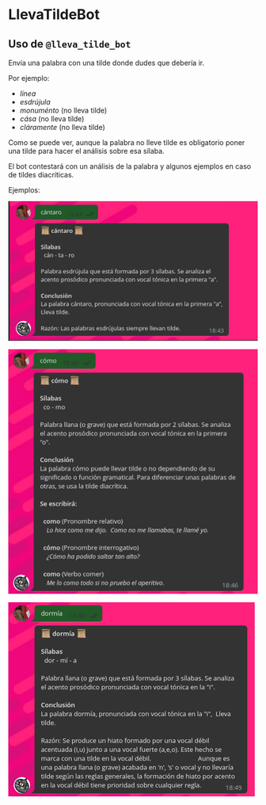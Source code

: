 # LlevaTildeBot

## Uso de `@lleva_tilde_bot`

Envía una palabra con una tilde donde dudes que debería ir.

Por ejemplo:
  - _línea_
  - _esdrújula_
  - _monuménto_ (no lleva tilde)
  - _cása_ (no lleva tilde)
  - _cláramente_ (no lleva tilde)

Como se puede ver, aunque la palabra no lleve tilde es obligatorio poner una tilde para hacer el análisis sobre esa sílaba.

El bot contestará con un análisis de la palabra y algunos ejemplos en caso de tildes diacríticas.

Ejemplos:

![cantaro](./docs/images/cantaro_example.png)

![como](./docs/images/como_example.png)

![dormia](./docs/images/dormia_example.png)
